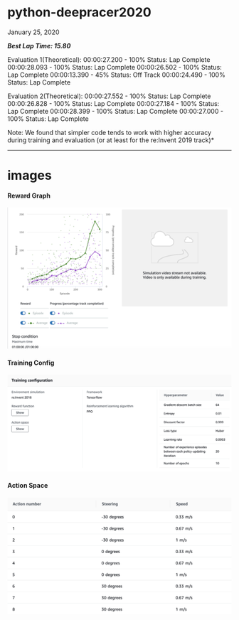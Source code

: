 # python-deepracer2020

January 25, 2020

***Best Lap Time: 15.80***

Evaluation 1(Theoretical):
00:00:27.200 - 100% Status: Lap Complete
00:00:28.093 - 100% Status: Lap Complete
00:00:26.502 - 100% Status: Lap Complete
00:00:13.390 - 45%  Status: Off Track
00:00:24.490 - 100% Status: Lap Complete

Evaluation 2(Theoretical): 
00:00:27.552 - 100% Status: Lap Complete 
00:00:26.828 - 100% Status: Lap Complete 
00:00:27.184 - 100% Status: Lap Complete 
00:00:28.399 - 100% Status: Lap Complete 
00:00:27.000 - 100% Status: Lap Complete

Note: We found that simpler code tends to work with higher accuracy during training and evaluation (or at least for the re:Invent 2019 track)*

-----

# images

#### Reward Graph
![reward graph](img/rewardgraph.png?raw=true "reward graph")

#### Training Config
![training config](img/trainingconfig.png?raw=true "training config")

#### Action Space
![action space](img/actionspace.png?raw=true "action space")

